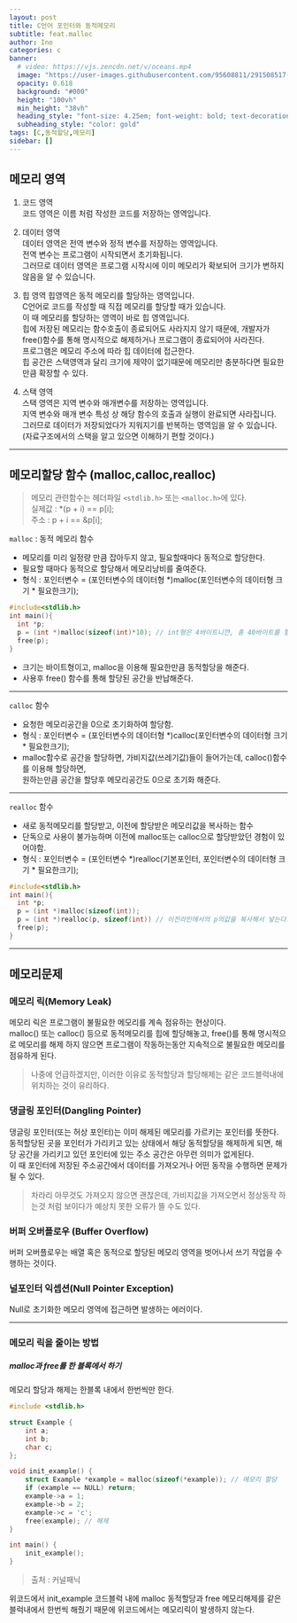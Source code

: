 ```yaml
---
layout: post
title: C언어 포인터와 동적메모리
subtitle: feat.malloc
author: Ino
categories: c
banner:
  # video: https://vjs.zencdn.net/v/oceans.mp4
  image: "https://user-images.githubusercontent.com/95608811/291508517-1966009e-4c10-4089-a793-f3f778f31809.png"
  opacity: 0.618
  background: "#000"
  height: "100vh"
  min_height: "38vh"
  heading_style: "font-size: 4.25em; font-weight: bold; text-decoration: underline"
  subheading_style: "color: gold"
tags: [C,동적할당,메모리]
sidebar: []
---  
```


## 메모리 영역    

1. 코드 영역    
코드 영역은 이름 처럼 작성한 코드를 저장하는 영역입니다.​

2. 데이터 영역    
데이터 영역은 전역 변수와 정적 변수를 저장하는 영역입니다.    
전역 변수는 프로그램이 시작되면서 초기화됩니다.   
그러므로 데이터 영역은 프로그램 시작시에 이미 메모리가 확보되어 크기가 변하지 않음을 알 수 있습니다.    

3. 힙 영역
힙영역은 동적 메모리를 할당하는 영역입니다.   
C언어로 코드를 작성할 때 직접 메모리를 할당할 때가 있습니다.    
이 때 메모리를 할당하는 영역이 바로 힙 영역입니다.    
힙에 저장된 메모리는 함수호출이 종료되어도 사라지지 않기 때문에, 개발자가 free()함수를 통해 명시적으로 해제하거나 프로그램이 종료되어야 사라진다.     
프로그램은 메모리 주소에 따라 힙 데이터에 접근한다.     
힙 공간은 스택영역과 달리 크기에 제약이 없기때문에 메모리만 충분하다면 필요한만큼 확장할 수 있다.     


4. 스택 영역    
스택 영역은 지역 변수와 매개변수를 저장하는 영역입니다.   
지역 변수와 매개 변수 특성 상 해당 함수의 호출과 실행이 완료되면 사라집니다.    
그러므로 데이터가 저장되었다가 지워지기를 반복하는 영역임을 알 수 있습니다.   
(자료구조에서의 스택을 알고 있으면 이해하기 편할 것이다.)

* * *



## 메모리할당 함수 (malloc,calloc,realloc)
> 메모리 관련함수는 헤더파일 `<stdlib.h>` 또는 `<malloc.h>`에 있다.     
실제값 : *(p + i) == p[i];      
주소 : p + i == &p[i];      

`malloc` : 동적 메모리 함수     
* 메모리를 미리 일정량 만큼 잡아두지 않고, 필요할때마다 동적으로 할당한다.      
* 필요할 때마다 동적으로 할당해서 메모리낭비를 줄여준다.      
* 형식 : 포인터변수 = (포인터변수의 데이터형 *)malloc(포인터변수의 데이터형 크기 * 필요한크기);       

```c
#include<stdlib.h>
int main(){
  int *p;
  p = (int *)malloc(sizeof(int)*10); // int형은 4바이트니깐, 총 40바이트를 할당한 상태이다.
  free(p);
}
```
* 크기는 바이트형이고, malloc을 이용해 필요한만큼 동적할당을 해준다.    
* 사용후 free() 함수를 통해 할당된 공간을 반납해준다.       

* * *

`calloc` 함수
* 요청한 메모리공간을 0으로 초기화하여 할당함.    
* 형식 : 포인터변수 = (포인터변수의 데이터형 *)calloc(포인터변수의 데이터형 크기 * 필요한크기);
* malloc함수로 공간을 할당하면, 가비지값(쓰레기값)들이 들어가는데, calloc()함수를 이용해 할당하면,    
원하는만큼 공간을 할당후 메모리공간도 0으로 초기화 해준다.    

* * *

`realloc` 함수    
* 새로 동적메모리를 할당받고, 이전에 할당받은 메모리값을 복사하는 함수    
* 단독으로 사용이 불가능하며 이전에 malloc또는 calloc으로 할당받았던 경험이 있어야함.   
* 형식 : 포인터변수 = (포인터변수 *)realloc(기본포인터, 포인터변수의 데이터형 크기 * 필요한크기);

```c
#include<stdlib.h>
int main(){
  int *p;
  p = (int *)malloc(sizeof(int));
  p = (int *)realloc(p, sizeof(int)) // 이전라인에서의 p의값을 복사해서 넣는다.
  free(p);
}
```

* * * 
## 메모리문제
### 메모리 릭(Memory Leak)

메모리 릭은 프로그램이 불필요한 메모리를 계속 점유하는 현상이다.    
malloc() 또는 calloc() 등으로 동적메모리를 힙에 할당해놓고, free()를 통해 명시적으로 메모리를 해제 하지 않으면 프로그램이 작동하는동안 지속적으로 불필요한 메모리를 점유하게 된다.    
> 나중에 언급하겠지만, 이러한 이유로 동적할당과 할당해제는 같은 코드블럭내에 위치하는 것이 유리하다.    

### 댕글링 포인터(Dangling Pointer)

댕글링 포인터(또는 허상 포인터)는 이미 해제된 메모리를 가르키는 포인터를 뜻한다.    
동적할당된 곳을 포인터가 가리키고 있는 상태에서 해당 동적할당을 해제하게 되면, 해당 공간을 가리키고 있던 포인터에 있는 주소 공간은 아무런 의미가 없게된다.    
이 때 포인터에 저장된 주소공간에서 데이터를 가져오거나 어떤 동작을 수행하면 문제가 될 수 있다.    
> 차라리 아무것도 가져오지 않으면 괜찮은데, 가비지값을 가져오면서 정상동작 하는것 처럼 보이다가 예상치 못한 오류가 뜰 수도 있다.    

### 버퍼 오버플로우 (Buffer Overflow)
버퍼 오버플로우는 배열 혹은 동적으로 할당된 메모리 영역을 벗어나서 쓰기 작업을 수행하는 것이다.   

### 널포인터 익셉션(Null Pointer Exception)
Null로 초기화한 메모리 영역에 접근하면 발생하는 에러이다.   

* * *   

### 메모리 릭을 줄이는 방법

##### malloc과 free를 한 블록에서 하기
메모리 할당과 해제는 한블록 내에서 한번씩만 한다.   

```c
#include <stdlib.h>

struct Example {
    int a;
    int b;
    char c;
};

void init_example() {
    struct Example *example = malloc(sizeof(*example)); // 메모리 할당
    if (example == NULL) return;
    example->a = 1;
    example->b = 2;
    example->c = 'c';
    free(example); // 해제
}

int main() {
    init_example();
}
```
> 출처 : 커널패닉     

위코드에서 init_example 코드블럭 내에 malloc 동적할당과 free 메모리해제를 같은 블럭내에서 한번씩 해줬기 때문에 위코드에서는 메모리릭이 발생하지 않는다.     

